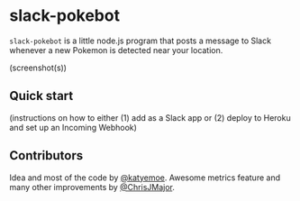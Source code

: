 # slack-pokebot

`slack-pokebot` is a little node.js program that posts a message to Slack whenever a new Pokemon is detected near your location.

(screenshot(s))

## Quick start

(instructions on how to either (1) add as a Slack app or (2) deploy to Heroku and set up an Incoming Webhook)

## Contributors

Idea and most of the code by [@katyemoe](https://twitter.com/katyemoe). Awesome metrics feature and many other improvements by [@ChrisJMajor](https://twitter.com/ChrisJMajor).
